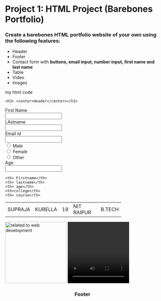 # Project 1: HTML Project (Barebones Portfolio)

### Create a barebones HTML portfolio website of your own using the following features: 

* Header
* Footer
* Contact form with **buttons, email input, number input, first name and last name**
* Table 
* Video
* Images

my html code
<div class="header">

    <h3> <center>Header</center></h3>
</div>

<form>
    <label for='firstname'> First Name</label> </br>
    <input type="text" id="firstname" name="firstname" > </br>
    <label for="lastname"> LAstname</label> </br>
    <input type="text" id="lastname" name="lastname"></br>
    <label for="email"> Email id</label></br>
    <input type="text" id="email" name="email"> </br>
    <input type="radio" id="male" name="gender" value="male"> 
    <label for="male"> Male</label> </br>
    <input type="radio" id="female" name="gender" value="female">
    <label for="female">Female</label> </br>
    <input type ="radio" id="other" name="gender" value="other">
    <label for="other">Other</label> </br>
    <label for="age">Age</label> </br>
    <input type="text" id="age" name="age"> </br>
</form>

<table style="width: 75%;">
 <tr>

    <th> Firstname</th>
    <th> lastname</th> 
    <th> age</th> 
    <th>college</th> 
    <th> course</th> 
    
</tr>
<tr> 
    <td> SUPRAJA</td>
    <td> KURELLA</td>
    <td> 19</td>
    <td> NIT RAIPUR</td>
    <td> B.TECH</td>
</tr>
</table>

<img src="C:\Users\theam\Downloads\Radha krishna Cute art Mobile Wallpaper.jpg" alt="related to web development"  width="200px" height="200px">
<video width="200px" height="200px" src="C:\Users\theam\Desktop\funny pics\new yr video.mp4" type="video/mp4" autoplay loop>
</video> </br>


<div class ="footer">
<h3> <center> Footer</center></h3>
</div>

